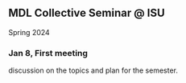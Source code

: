 ## MDL Collective Seminar @ ISU

Spring 2024

### Jan 8, First meeting

discussion on the topics and plan for the semester.

